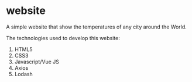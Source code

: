 # website

A simple website that show the temperatures of any city around the World.

The technologies used to develop this website:
  1. HTML5
  2. CSS3
  3. Javascript/Vue JS
  4. Axios
  5. Lodash
